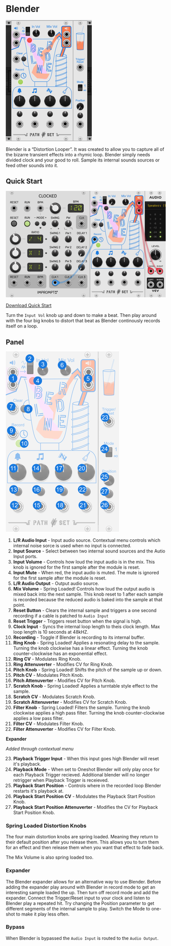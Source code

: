 # Blender
![Image of Blender module](../images/Blender.png)

Blender is a “Distortion Looper”. It was created to allow you to capture all of the bizarre transient effects into a rhymic loop. Blender simply needs divided clock and your good to roll. Sample its internal sounds sources or feed other sounds into it.

## Quick Start

![Image of step controls](../images/Blender/quick_start_1.png)

[Download Quick Start](../examples/Blender/Blender_QuickStart.vcvs?raw=true)

Turn the `Input Vol` knob up and down to make a beat. Then play around with the four big knobs to distort that beat as Blender continously records itself on a loop.

## Panel

![Image of step controls](../images/Blender/labels.png)

1. **L/R Audio Input** - Input audio source. Contextual menu controls which internal noise sorce is used when no input is connected.
2. **Input Source** - Select between two internal sound sources and the Autio Input ports.
3. **Input Volume** - Controls how loud the input audio is in the mix. This knob is ignored for the first sample after the module is reset. 
4. **Input Mute** - When red, the input audio is muted. The mute is ignored for the first sample after the module is reset.
5. **L/R Audio Output** - Output audio source. 
6. **Mix Volume** - Spring Loaded! Controls how loud the output audio is mixed back into the next sample. This knob reset to 1 after each sample is recorded because the reduced audio is baked into the sample at that point.
7. **Reset Button** - Clears the internal sample and triggers a one second recording if a cable is patched to `Audio Input`
8. **Reset Trigger** - Triggers reset button when the signal is high.
9. **Clock Input** - Syncs the internal loop length to theis clock length. Max loop length is 10 seconds at 48kHZ.
10. **Recording** - Toggle if Blender is recording to its internal buffer.
11. **Ring Knob** - Spring Loaded! Applies a resonating delay to the sample. Turning the knob clockwise has a linear effect. Turning the knob counter-clockwise has an exponential effect.
12. **Ring CV** - Modulates Ring Knob.
13. **Ring Attenuverter** - Modifies CV for Ring Knob.
14. **Pitch Knob** - Spring Loaded! Shifts the pitch of the sample up or down.
15. **Pitch CV** - Modulates Pitch Knob.
16. **Pitch Attenuverter** - Modifies CV for Pitch Knob.
17. **Scratch Knob** - Spring Loaded! Applies a turntable style effect to the sample.
18. **Scratch CV** - Modulates Scratch Knob.
19. **Scratch Attenuverter** - Modifies CV for Scratch Knob.
20. **Filter Knob** - Spring Loaded! Filters the sample. Turning the knob clockwise applies a high pass filter. Turning the knob counter-clockwise applies a low pass filter.
21. **Filter CV** - Modulates Filter Knob.
22. **Filter Attenuverter** - Modifies CV for Filter Knob.

**Expander**

*Added through contextual menu*

23. **Playback Trigger Input** - When this input goes high Blender will reset it's playback.
24. **Playback Mode** - When set to Oneshot Blender will only play once for each Playback Trigger recieved. Additional blender will no longer retrigger when Playback Trigger is receieved.
25. **Playback Start Position** - Controls where in the recorded loop Blender restarts it's playback at.
26. **Playback Start Position CV** - Modulates the Playback Start Position Knob.
27. **Playback Start Position Attenuverter** - Modifies the CV for Playback Start Position Knob.

### Spring Loaded Distortion Knobs

The four main distortion knobs are spring loaded. Meaning they return to their default position after you release them. This allows you to turn them for an effect and then release them when you want that effect to fade back.

The Mix Volume is also spring loaded too.

### Expander

The Blender expander allows for an alternative way to use Blender. Before adding the expander play around with Blender in record mode to get an interesting sample loaded the up. Then turn off record mode and add the expander. Connect the Trigger/Reset input to your clock and listen to Blender play a repeated hit. Try changing the Position parameter to get different segments of the internal sample to play. Switch the Mode to one-shot to make it play less often.

### Bypass

When Blender is bypassed the `Audio Input` is routed to the `Audio Output`.
